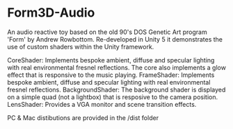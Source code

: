 # Form3D-Audio
An audio reactive toy based on the old 90's DOS Genetic Art program 'Form' by Andrew Rowbottom. Re-developed in Unity 5 it demonstrates the use of custom shaders within the Unity framework.


CoreShader: Implements bespoke ambient, diffuse and specular lighting with real environmental fresnel reflections. The core also implements a glow effect that is responsive to the music playing. 
FrameShader: Implements bespoke ambient, diffuse and specular lighting with real environmental fresnel reflections.
BackgroundShader: The background shader is displayed on a simple quad (not a lightbox) that is resposive to the camera position.
LensShader: Provides a VGA monitor and scene transition effects.

PC & Mac distibutions are provided in the /dist folder 